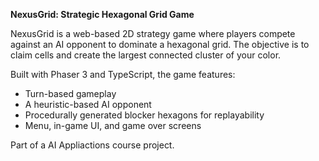 **NexusGrid: Strategic Hexagonal Grid Game**

NexusGrid is a web-based 2D strategy game where players compete against an AI opponent to dominate a hexagonal grid. The objective is to claim cells and create the largest connected cluster of your color. 

Built with Phaser 3 and TypeScript, the game features:
- Turn-based gameplay
- A heuristic-based AI opponent
- Procedurally generated blocker hexagons for replayability
- Menu, in-game UI, and game over screens

Part of a AI Appliactions course project.
